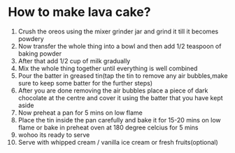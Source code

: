 # How to make lava cake? 

1. Crush the oreos using the mixer grinder jar and grind it till it becomes powdery
2. Now transfer the whole thing into a bowl and then add 1/2 teaspoon of baking powder
3. After that add 1/2 cup of milk gradually
4. Mix the whole thing together until everything is well combined
5. Pour the batter in greased tin(tap the tin to remove any air bubbles,make sure to keep some batter for the further steps)
6. After you are done removing the air bubbles place a piece of dark chocolate at the centre and cover it using the batter that you have kept aside
7. Now preheat a pan for 5 mins on low flame
8. Place the tin inside the pan carefully and bake it for 15-20 mins on low flame or bake in preheat oven at 180 degree celcius for 5 mins
9. wohoo its ready to serve 
10. Serve with whipped cream / vanilla ice cream or fresh fruits(optional)